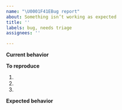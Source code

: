 ```yaml
---
name: "\U0001F41EBug report"
about: Something isn’t working as expected
title: ''
labels: bug, needs triage
assignees: ''

---
```


**Current behavior**

<!-- A clear and concise description of what the bug is -->

**To reproduce**

<!-- Provide the steps needed to reproduce the bug -->

1.
2.
3.

**Expected behavior**

<!-- A clear and concise description of what you expected to happen -->
